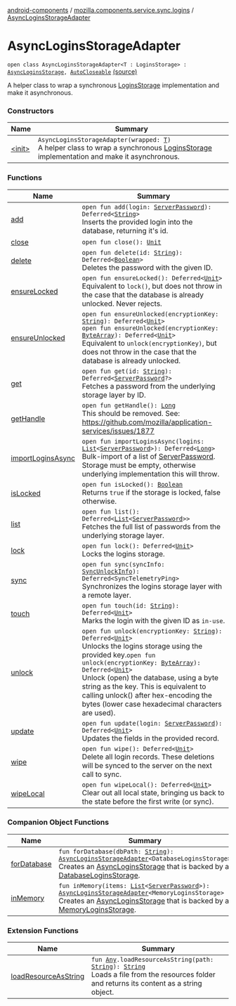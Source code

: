 [android-components](../../index.md) / [mozilla.components.service.sync.logins](../index.md) / [AsyncLoginsStorageAdapter](./index.md)

# AsyncLoginsStorageAdapter

`open class AsyncLoginsStorageAdapter<T : LoginsStorage> : `[`AsyncLoginsStorage`](../-async-logins-storage/index.md)`, `[`AutoCloseable`](https://developer.android.com/reference/java/lang/AutoCloseable.html) [(source)](https://github.com/mozilla-mobile/android-components/blob/master/components/service/sync-logins/src/main/java/mozilla/components/service/sync/logins/AsyncLoginsStorage.kt#L297)

A helper class to wrap a synchronous [LoginsStorage](#) implementation and make it asynchronous.

### Constructors

| Name | Summary |
|---|---|
| [&lt;init&gt;](-init-.md) | `AsyncLoginsStorageAdapter(wrapped: `[`T`](index.md#T)`)`<br>A helper class to wrap a synchronous [LoginsStorage](#) implementation and make it asynchronous. |

### Functions

| Name | Summary |
|---|---|
| [add](add.md) | `open fun add(login: `[`ServerPassword`](../-server-password.md)`): Deferred<`[`String`](https://kotlinlang.org/api/latest/jvm/stdlib/kotlin/-string/index.html)`>`<br>Inserts the provided login into the database, returning it's id. |
| [close](close.md) | `open fun close(): `[`Unit`](https://kotlinlang.org/api/latest/jvm/stdlib/kotlin/-unit/index.html) |
| [delete](delete.md) | `open fun delete(id: `[`String`](https://kotlinlang.org/api/latest/jvm/stdlib/kotlin/-string/index.html)`): Deferred<`[`Boolean`](https://kotlinlang.org/api/latest/jvm/stdlib/kotlin/-boolean/index.html)`>`<br>Deletes the password with the given ID. |
| [ensureLocked](ensure-locked.md) | `open fun ensureLocked(): Deferred<`[`Unit`](https://kotlinlang.org/api/latest/jvm/stdlib/kotlin/-unit/index.html)`>`<br>Equivalent to `lock()`, but does not throw in the case that the database is already unlocked. Never rejects. |
| [ensureUnlocked](ensure-unlocked.md) | `open fun ensureUnlocked(encryptionKey: `[`String`](https://kotlinlang.org/api/latest/jvm/stdlib/kotlin/-string/index.html)`): Deferred<`[`Unit`](https://kotlinlang.org/api/latest/jvm/stdlib/kotlin/-unit/index.html)`>`<br>`open fun ensureUnlocked(encryptionKey: `[`ByteArray`](https://kotlinlang.org/api/latest/jvm/stdlib/kotlin/-byte-array/index.html)`): Deferred<`[`Unit`](https://kotlinlang.org/api/latest/jvm/stdlib/kotlin/-unit/index.html)`>`<br>Equivalent to `unlock(encryptionKey)`, but does not throw in the case that the database is already unlocked. |
| [get](get.md) | `open fun get(id: `[`String`](https://kotlinlang.org/api/latest/jvm/stdlib/kotlin/-string/index.html)`): Deferred<`[`ServerPassword`](../-server-password.md)`?>`<br>Fetches a password from the underlying storage layer by ID. |
| [getHandle](get-handle.md) | `open fun getHandle(): `[`Long`](https://kotlinlang.org/api/latest/jvm/stdlib/kotlin/-long/index.html)<br>This should be removed. See: https://github.com/mozilla/application-services/issues/1877 |
| [importLoginsAsync](import-logins-async.md) | `open fun importLoginsAsync(logins: `[`List`](https://kotlinlang.org/api/latest/jvm/stdlib/kotlin.collections/-list/index.html)`<`[`ServerPassword`](../-server-password.md)`>): Deferred<`[`Long`](https://kotlinlang.org/api/latest/jvm/stdlib/kotlin/-long/index.html)`>`<br>Bulk-import of a list of [ServerPassword](../-server-password.md). Storage must be empty, otherwise underlying implementation this will throw. |
| [isLocked](is-locked.md) | `open fun isLocked(): `[`Boolean`](https://kotlinlang.org/api/latest/jvm/stdlib/kotlin/-boolean/index.html)<br>Returns `true` if the storage is locked, false otherwise. |
| [list](list.md) | `open fun list(): Deferred<`[`List`](https://kotlinlang.org/api/latest/jvm/stdlib/kotlin.collections/-list/index.html)`<`[`ServerPassword`](../-server-password.md)`>>`<br>Fetches the full list of passwords from the underlying storage layer. |
| [lock](lock.md) | `open fun lock(): Deferred<`[`Unit`](https://kotlinlang.org/api/latest/jvm/stdlib/kotlin/-unit/index.html)`>`<br>Locks the logins storage. |
| [sync](sync.md) | `open fun sync(syncInfo: `[`SyncUnlockInfo`](../-sync-unlock-info.md)`): Deferred<SyncTelemetryPing>`<br>Synchronizes the logins storage layer with a remote layer. |
| [touch](touch.md) | `open fun touch(id: `[`String`](https://kotlinlang.org/api/latest/jvm/stdlib/kotlin/-string/index.html)`): Deferred<`[`Unit`](https://kotlinlang.org/api/latest/jvm/stdlib/kotlin/-unit/index.html)`>`<br>Marks the login with the given ID as `in-use`. |
| [unlock](unlock.md) | `open fun unlock(encryptionKey: `[`String`](https://kotlinlang.org/api/latest/jvm/stdlib/kotlin/-string/index.html)`): Deferred<`[`Unit`](https://kotlinlang.org/api/latest/jvm/stdlib/kotlin/-unit/index.html)`>`<br>Unlocks the logins storage using the provided key.`open fun unlock(encryptionKey: `[`ByteArray`](https://kotlinlang.org/api/latest/jvm/stdlib/kotlin/-byte-array/index.html)`): Deferred<`[`Unit`](https://kotlinlang.org/api/latest/jvm/stdlib/kotlin/-unit/index.html)`>`<br>Unlock (open) the database, using a byte string as the key. This is equivalent to calling unlock() after hex-encoding the bytes (lower case hexadecimal characters are used). |
| [update](update.md) | `open fun update(login: `[`ServerPassword`](../-server-password.md)`): Deferred<`[`Unit`](https://kotlinlang.org/api/latest/jvm/stdlib/kotlin/-unit/index.html)`>`<br>Updates the fields in the provided record. |
| [wipe](wipe.md) | `open fun wipe(): Deferred<`[`Unit`](https://kotlinlang.org/api/latest/jvm/stdlib/kotlin/-unit/index.html)`>`<br>Delete all login records. These deletions will be synced to the server on the next call to sync. |
| [wipeLocal](wipe-local.md) | `open fun wipeLocal(): Deferred<`[`Unit`](https://kotlinlang.org/api/latest/jvm/stdlib/kotlin/-unit/index.html)`>`<br>Clear out all local state, bringing us back to the state before the first write (or sync). |

### Companion Object Functions

| Name | Summary |
|---|---|
| [forDatabase](for-database.md) | `fun forDatabase(dbPath: `[`String`](https://kotlinlang.org/api/latest/jvm/stdlib/kotlin/-string/index.html)`): `[`AsyncLoginsStorageAdapter`](./index.md)`<DatabaseLoginsStorage>`<br>Creates an [AsyncLoginsStorage](../-async-logins-storage/index.md) that is backed by a [DatabaseLoginsStorage](#). |
| [inMemory](in-memory.md) | `fun inMemory(items: `[`List`](https://kotlinlang.org/api/latest/jvm/stdlib/kotlin.collections/-list/index.html)`<`[`ServerPassword`](../-server-password.md)`>): `[`AsyncLoginsStorageAdapter`](./index.md)`<MemoryLoginsStorage>`<br>Creates an [AsyncLoginsStorage](../-async-logins-storage/index.md) that is backed by a [MemoryLoginsStorage](#). |

### Extension Functions

| Name | Summary |
|---|---|
| [loadResourceAsString](../../mozilla.components.support.test.file/kotlin.-any/load-resource-as-string.md) | `fun `[`Any`](https://kotlinlang.org/api/latest/jvm/stdlib/kotlin/-any/index.html)`.loadResourceAsString(path: `[`String`](https://kotlinlang.org/api/latest/jvm/stdlib/kotlin/-string/index.html)`): `[`String`](https://kotlinlang.org/api/latest/jvm/stdlib/kotlin/-string/index.html)<br>Loads a file from the resources folder and returns its content as a string object. |

